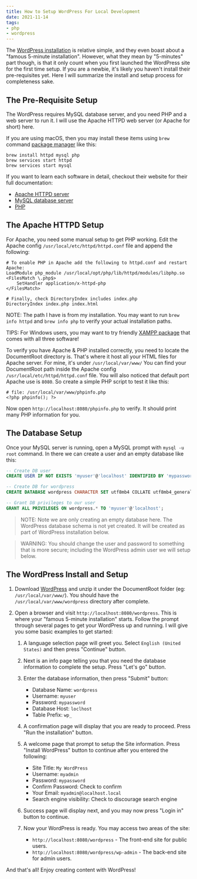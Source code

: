 ```yaml
---
title: How to Setup WordPress For Local Development
date: 2021-11-14
tags:
- php
- wordpress
---
```


The [WordPress installation](https://wordpress.org/support/article/how-to-install-wordpress/) is relative simple, and they even boast about a "famous 5-minute installation". However, what they mean by "5-minutes" part though, is that it only count when you first launched the WordPress site for the first time setup. If you are a newbie, it's likely you haven't install their pre-requisites yet. Here I will summarize the install and setup process for completeness sake.

## The Pre-Requisite Setup

The WordPress requires MySQL database server, and you need PHP and a web server to run it. I will use the Apache HTTPD web server (or Apache for short) here.

If you are using macOS, then you may install these items using `brew` command [package manager](https://brew.sh/) like this:

```
brew install httpd mysql php
brew services start httpd
brew services start mysql
```

If you want to learn each software in detail, checkout their website for their full documentation:

* [Apache HTTPD server](https://httpd.apache.org/)
* [MySQL database server](https://dev.mysql.com/downloads/mysql/)
* [PHP](https://www.php.net/downloads.php)

## The Apache HTTPD Setup

For Apache, you need some manual setup to get PHP working. Edit the Apache config 
`/usr/local/etc/httpd/httpd.conf` file and append the following:

```
# To enable PHP in Apache add the following to httpd.conf and restart Apache:
LoadModule php_module /usr/local/opt/php/lib/httpd/modules/libphp.so
<FilesMatch \.php$>
    SetHandler application/x-httpd-php
</FilesMatch>

# Finally, check DirectoryIndex includes index.php
DirectoryIndex index.php index.html
```

NOTE: The path I have is from my installation. You may want to run `brew info httpd` and 
`brew info php` to verify your actual installation paths.

TIPS: For Windows users, you may want to try friendly [XAMPP package](https://www.apachefriends.org/index.html) that comes with all three software!

To verify you have Apache & PHP installed correctly, you need to locate the DocumentRoot directory is.
That's where it host all your HTML files for Apache server. For mine, it's under `/usr/local/var/www/`
You can find your DocumentRoot path inside the Apache config `/usr/local/etc/httpd/httpd.conf` file.
You will also noticed that default port Apache use is `8080`. So create a simple PHP script to test it like this:

```
# file: /usr/local/var/www/phpinfo.php
<?php phpinfo(); ?>
```

Now open `http://localhost:8080/phpinfo.php` to verify. It should print many PHP information for you.

## The Database Setup

Once your MySQL server is running, open a MySQL prompt with `mysql -u root` command. In there we can create a user and an empty database like this:
        
```sql
-- Create DB user
CREATE USER IF NOT EXISTS 'myuser'@'localhost' IDENTIFIED BY 'mypassword';

-- Create DB for wordpress
CREATE DATABASE wordpress CHARACTER SET utf8mb4 COLLATE utf8mb4_general_ci;

-- Grant DB privileges to our user
GRANT ALL PRIVILEGES ON wordpress.* TO 'myuser'@'localhost';
```

> NOTE: Note we are only creating an empty database here. The WordPress database schema is not yet created. It will be created as part of WordPress installation below.

> WARNING: You should change the user and password to something that is more secure; including the WordPress admin user we will setup below.

## The WordPress Install and Setup

1. Download [WordPress](https://wordpress.org/download/#download-install) and unzip it under the DocumentRoot folder (eg: `/usr/local/var/www/`). You should have the `/usr/local/var/www/wordpress` directory after complete.
        
3. Open a browser and visit `http://localhost:8080/wordpress`. This is where your "famous 5-minute installation" starts. Follow the prompt through several pages to get your WordPress up and running. I will give you some basic examples to get started:

    1. A language selection page will greet you. Select `English (United States)` and then press "Continue" button.
    2. Next is an info page telling you that you need the database information to complete the setup. Press "Let's go" button.
    3. Enter the database information, then press "Submit" button:
    
        * Database Name: `wordpress`
        * Username: `myuser`
        * Password: `mypassword`
        * Database Host: `loclhost`
        * Table Prefix: `wp_`
      
    4. A confirmation page will display that you are ready to proceed. Press "Run the installation" button.
    5. A welcome page that prompt to setup the Site information. Press "Install WordPress" button to continue after you entered the following:
    
        * Site Title: `My WordPress`
        * Username: `myadmin`
        * Password: `mypassword`
        * Confirm Password: Check to confirm
        * Your Email: `myadmin@localhost.local`
        * Search engine visibility: Check to discourage search engine
      
    6. Success page will display next, and you may now press "Login in" button to continue.
    
    7. Now your WordPress is ready. You may access two areas of the site:
    
        * `http://localhost:8080/wordpress` - The front-end site for public users. 
        * `http://localhost:8080/wordpress/wp-admin` - The back-end site for admin users.
        
And that's all! Enjoy creating content with WordPress!
